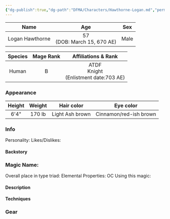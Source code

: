 ```yaml
---
{"dg-publish":true,"dg-path":"DFMA/Characters/Hawthorne-Logan.md","permalink":"/dfma/characters/hawthorne-logan/"}
---
```



|      Name       |              Age              | Sex  |
| :-------------: | :---------------------------: | :--: |
| Logan Hawthorne | 57<br>(DOB: March 15, 670 AE) | Male |

| Species | Mage Rank |            Affiliations & Rank             |
| :-----: | :-------: | :----------------------------------------: |
|  Human  |     B     | ATDF<br>Knight<br>(Enlistment date:703 AE) |
### Appearance 

| Height | Weight |   Hair color    |       Eye color        |
| :----: | :----: | :-------------: | :--------------------: |
|  6'4"  | 170 lb | Light Ash brown | Cinnamon/red-ish brown |



### Info

Personality: 
Likes/Dislikes:

#### Backstory





### Magic Name:
Overall place in type triad:
Elemental Properties:
OC Using this magic:
#### Description


#### Techniques


### Gear
